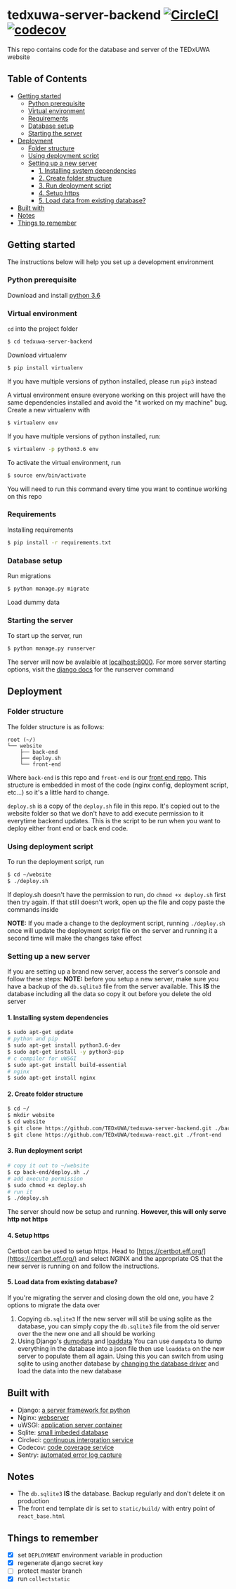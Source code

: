 # tedxuwa-server-backend [![CircleCI](https://circleci.com/gh/TEDxUWA/tedxuwa-server-backend.svg?style=svg)](https://circleci.com/gh/TEDxUWA/tedxuwa-server-backend)  [![codecov](https://codecov.io/gh/TEDxUWA/tedxuwa-server-backend/branch/master/graph/badge.svg)](https://codecov.io/gh/TEDxUWA/tedxuwa-server-backend)

This repo contains code for the database and server of the TEDxUWA website

## Table of Contents
  * [Getting started](#getting-started)
    + [Python prerequisite](#python-prerequisite)
    + [Virtual environment](#virtual-environment)
    + [Requirements](#requirements)
    + [Database setup](#database-setup)
    + [Starting the server](#starting-the-server)
  * [Deployment](#deployment)
    + [Folder structure](#folder-structure)
    + [Using deployment script](#using-deployment-script)
    + [Setting up a new server](#setting-up-a-new-server)
      - [1. Installing system dependencies](#1-installing-system-dependencies)
      - [2. Create folder structure](#2-create-folder-structure)
      - [3. Run deployment script](#3-run-deployment-script)
      - [4. Setup https](#4-setup-https)
      - [5. Load data from existing database?](#5-load-data-from-existing-database-)
  * [Built with](#built-with)
  * [Notes](#notes)
  * [Things to remember](#things-to-remember)



## Getting started

The instructions below will help you set up a development environment

### Python prerequisite

Download and install [python 3.6](https://www.python.org/downloads/)

### Virtual environment
`cd` into the project folder
```bash
$ cd tedxuwa-server-backend
```
Download virtualenv
```bash
$ pip install virtualenv
```
If you have multiple versions of python installed, please run `pip3` instead

A virtual environment ensure everyone working on this project will have the same dependencies
installed and avoid the "it worked on my machine" bug. Create a new virtualenv with
```bash
$ virtualenv env
```
If you have multiple versions of python installed, run:
```bash
$ virtualenv -p python3.6 env
```
To activate the virtual environment, run
```bash
$ source env/bin/activate
```
You will need to run this command every time you want to continue working on this repo

### Requirements
Installing requirements
```bash
$ pip install -r requirements.txt
```

### Database setup
Run migrations
```bash
$ python manage.py migrate
```
Load dummy data


### Starting the server
To start up the server, run
```bash
$ python manage.py runserver
```
The server will now be avalaible at [localhost:8000](http://localhost:8000/).
For more server starting options, visit the [django docs](https://docs.djangoproject.com/en/2.0/ref/django-admin/#runserver) for the runserver command

## Deployment

### Folder structure

The folder structure is as follows:
```
root (~/)
└── website
    ├── back-end
    ├── deploy.sh
    └── front-end
```

Where `back-end` is this repo and `front-end` is our [front end repo](https://github.com/TEDxUWA/tedxuwa-react). This structure is embedded in most of
the code (nginx config, deployment script, etc...) so it's a little hard to change.

`deploy.sh` is a copy of the `deploy.sh` file in this repo. It's copied out to the 
website folder so that we don't have to add execute permission to it everytime backend updates.
This is the script to be run when you want to deploy either front end or back end code.

### Using deployment script

To run the deployment script, run
```bash
$ cd ~/website
$ ./deploy.sh
```
If deploy.sh doesn't have the permission to run, do `chmod +x deploy.sh` first then try again. If that still
doesn't work, open up the file and copy paste the commands inside

**NOTE:** If you made a change to the deployment script, running `./deploy.sh` once will update the deployment script file on the server and running it a second time will make the changes take effect

### Setting up a new server

If you are setting up a brand new server, access the server's console and follow these steps:
**NOTE:** before you setup a new server, make sure you have a backup of the `db.sqlite3` file from
the server available. This **IS** the database including all the data so copy it out before you delete the old server

#### 1. Installing system dependencies
```bash
$ sudo apt-get update
# python and pip
$ sudo apt-get install python3.6-dev
$ sudo apt-get install -y python3-pip
# c compiler for uWSGI
$ sudo apt-get install build-essential
# nginx
$ sudo apt-get install nginx
```

#### 2. Create folder structure
```bash
$ cd ~/
$ mkdir website
$ cd website
$ git clone https://github.com/TEDxUWA/tedxuwa-server-backend.git ./back-end
$ git clone https://github.com/TEDxUWA/tedxuwa-react.git ./front-end
```

#### 3. Run deployment script
```bash
# copy it out to ~/website
$ cp back-end/deploy.sh ./
# add execute permission
$ sudo chmod +x deploy.sh
# run it
$ ./deploy.sh
```
The server should now be setup and running. **However, this will only serve http not https**

#### 4. Setup https
Certbot can be used to setup https. Head to [https://certbot.eff.org/](https://certbot.eff.org/) 
and select NGINX and the appropriate OS that the new server is running on and follow the instructions.

#### 5. Load data from existing database?
If you're migrating the server and closing down the old one, you have 2 options to migrate the data over
1. Copying `db.sqlite3`
If the new server will still be using sqlite as the database, you can simply copy the `db.sqlite3` file from the old server over the the new one and all should be working
2. Using Django's [dumpdata](https://docs.djangoproject.com/en/2.1/ref/django-admin/#dumpdata) and [loaddata](https://docs.djangoproject.com/en/2.1/ref/django-admin/#loaddata)
You can use `dumpdata` to dump everything in the database into a json file then use `loaddata` on the new server to populate them all again. Using this you can switch from using sqlite to using another database by [changing the database driver](https://docs.djangoproject.com/en/2.0/ref/settings/#databases) and load the data into the new database

## Built with
- Django: [a server framework for python](https://www.djangoproject.com/)
- Nginx: [webserver](https://www.nginx.com/)
- uWSGI: [application server container](https://uwsgi-docs.readthedocs.io/en/latest/)
- Sqlite: [small imbeded database](https://www.sqlite.org/index.html)
- Circleci: [continuous intergration service](https://circleci.com/gh/TEDxUWA/tedxuwa-server-backend)
- Codecov: [code coverage service](https://codecov.io/gh/TEDxUWA/tedxuwa-server-backend)
- Sentry: [automated error log capture](https://sentry.io/tedxuwa/tedxuwa/)

## Notes
- The `db.sqlite3` **IS** the database. Backup regularly and don't delete it on production
- The front end template dir is set to `static/build/` with entry point of `react_base.html`

## Things to remember
- [x] set `DEPLOYMENT` environment variable in production
- [x] regenerate django secret key
- [ ] protect master branch
- [x] run `collectstatic`
